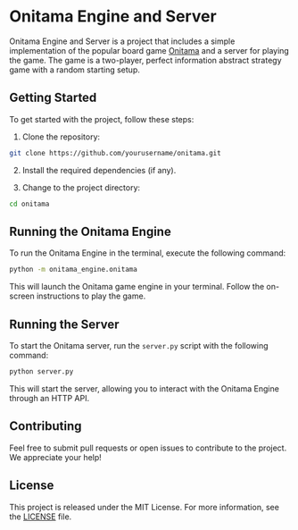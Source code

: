 # Onitama Engine and Server

Onitama Engine and Server is a project that includes a simple implementation of the popular board game [Onitama](https://boardgamegeek.com/boardgame/160477/onitama) and a server for playing the game. The game is a two-player, perfect information abstract strategy game with a random starting setup.

## Getting Started

To get started with the project, follow these steps:

1. Clone the repository:

```bash
git clone https://github.com/yourusername/onitama.git
```

2. Install the required dependencies (if any).

3. Change to the project directory:

```bash
cd onitama
```

## Running the Onitama Engine

To run the Onitama Engine in the terminal, execute the following command:

```bash
python -m onitama_engine.onitama
```

This will launch the Onitama game engine in your terminal. Follow the on-screen instructions to play the game.

## Running the Server

To start the Onitama server, run the `server.py` script with the following command:

```bash
python server.py
```

This will start the server, allowing you to interact with the Onitama Engine through an HTTP API.

## Contributing

Feel free to submit pull requests or open issues to contribute to the project. We appreciate your help!

## License

This project is released under the MIT License. For more information, see the [LICENSE](LICENSE) file.
